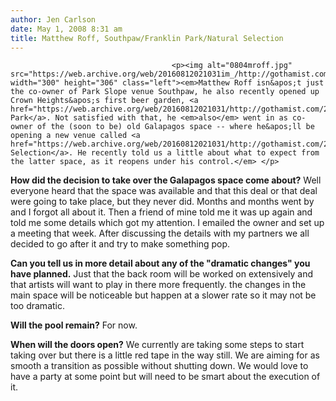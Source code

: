 ```yaml
---
author: Jen Carlson
date: May 1, 2008 8:31 am
title: Matthew Roff, Southpaw/Franklin Park/Natural Selection
---
```


	
										<p><img alt="0804mroff.jpg" src="https://web.archive.org/web/20160812021031im_/http://gothamist.com/attachments/arts_jen/0804mroff.jpg" width="300" height="306" class="left"><em>Matthew Roff isn&apos;t just the co-owner of Park Slope venue Southpaw, he also recently opened up Crown Heights&apos;s first beer garden, <a href="https://web.archive.org/web/20160812021031/http://gothamist.com/2008/04/29/franklin_park_b.php">Franklin Park</a>. Not satisfied with that, he <em>also</em> went in as co-owner of the (soon to be) old Galapagos space -- where he&apos;ll be opening a new venue called <a href="https://web.archive.org/web/20160812021031/http://gothamist.com/2008/04/22/galapagos_moves.php">Natural Selection</a>. He recently told us a little about what to expect from the latter space, as it reopens under his control.</em> </p>

<p><strong>How did the decision to take over the Galapagos space come about?</strong> Well everyone heard that the space was available and that this deal or that deal were going to take place, but they never did. Months and months went by and I forgot all about it. Then a friend of mine told me it was up again  and told me some details which got my attention.  I emailed the owner and set up a meeting that week. After discussing the details with my partners we all decided to go after it and try to make something pop.</p>

<p><strong>Can you tell us in more detail about any of the &quot;dramatic changes&quot; you have planned.</strong> Just that the back room will be worked on extensively and that artists will want to play in there more frequently. the changes in the main space will be noticeable but happen at a slower rate so it may not be too dramatic.</p>

<p><strong>Will the pool remain?</strong> For now.</p>

<p><strong>When will the doors open?</strong> We currently are taking some steps to start taking over but there is a little red tape in the way still. We are aiming for as smooth a transition as possible without shutting down. We would love to have a party at some point but will need to be smart about the execution of it.</p>					
										
									
				